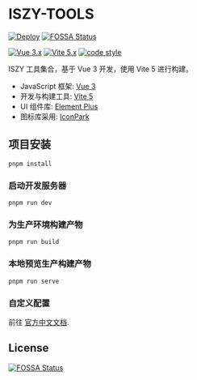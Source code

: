 # ISZY-TOOLS

[![Deploy](https://github.com/ZvonimirSun/iszy-tools/actions/workflows/deploy.yml/badge.svg)](https://github.com/ZvonimirSun/iszy-tools/actions/workflows/deploy.yml)
[![FOSSA Status](https://app.fossa.com/api/projects/git%2Bgithub.com%2FZvonimirSun%2Fiszy-tools.svg?type=shield)](https://app.fossa.com/projects/git%2Bgithub.com%2FZvonimirSun%2Fiszy-tools?ref=badge_shield)

[![Vue 3.x](https://img.shields.io/badge/Vue-3.x-brightgreen)](https://v3.cn.vuejs.org/) [![Vite 5.x](https://img.shields.io/badge/Vite-5.x-blue)](https://cn.vitejs.dev/) [![code style](https://antfu.me/badge-code-style.svg)](https://github.com/antfu/eslint-config)

ISZY 工具集合，基于 Vue 3 开发，使用 Vite 5 进行构建。

- JavaScript 框架: [Vue 3](https://v3.cn.vuejs.org/)
- 开发与构建工具: [Vite 5](https://cn.vitejs.dev/)
- UI 组件库: [Element Plus](https://element-plus.org/)
- 图标库采用: [IconPark](https://iconpark.oceanengine.com/)

## 项目安装

```
pnpm install
```

### 启动开发服务器

```
pnpm run dev
```

### 为生产环境构建产物

```
pnpm run build
```

### 本地预览生产构建产物

```
pnpm run serve
```

### 自定义配置

前往 [官方中文文档](https://cn.vitejs.dev/config/).


## License
[![FOSSA Status](https://app.fossa.com/api/projects/git%2Bgithub.com%2FZvonimirSun%2Fiszy-tools.svg?type=large)](https://app.fossa.com/projects/git%2Bgithub.com%2FZvonimirSun%2Fiszy-tools?ref=badge_large)